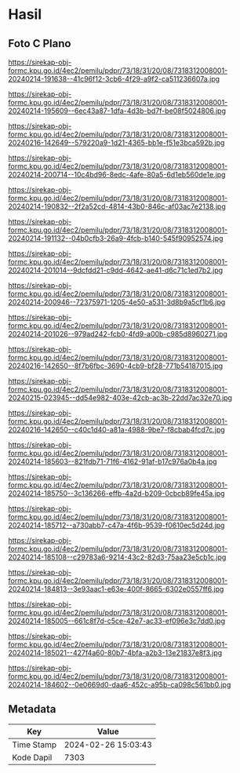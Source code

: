 # Hasil

## Foto C Plano

https://sirekap-obj-formc.kpu.go.id/4ec2/pemilu/pdpr/73/18/31/20/08/7318312008001-20240214-191638--41c96f12-3cb6-4f29-a9f2-ca511236607a.jpg

https://sirekap-obj-formc.kpu.go.id/4ec2/pemilu/pdpr/73/18/31/20/08/7318312008001-20240214-195609--6ec43a87-1dfa-4d3b-bd7f-be08f5024806.jpg

https://sirekap-obj-formc.kpu.go.id/4ec2/pemilu/pdpr/73/18/31/20/08/7318312008001-20240216-142649--579220a9-1d21-4365-bb1e-f51e3bca592b.jpg

https://sirekap-obj-formc.kpu.go.id/4ec2/pemilu/pdpr/73/18/31/20/08/7318312008001-20240214-200714--10c4bd96-8edc-4afe-80a5-6d1eb560de1e.jpg

https://sirekap-obj-formc.kpu.go.id/4ec2/pemilu/pdpr/73/18/31/20/08/7318312008001-20240214-190832--2f2a52cd-4814-43b0-846c-af03ac7e2138.jpg

https://sirekap-obj-formc.kpu.go.id/4ec2/pemilu/pdpr/73/18/31/20/08/7318312008001-20240214-191132--04b0cfb3-26a9-4fcb-b140-545f90952574.jpg

https://sirekap-obj-formc.kpu.go.id/4ec2/pemilu/pdpr/73/18/31/20/08/7318312008001-20240214-201014--9dcfdd21-c9dd-4642-ae41-d6c71c1ed7b2.jpg

https://sirekap-obj-formc.kpu.go.id/4ec2/pemilu/pdpr/73/18/31/20/08/7318312008001-20240214-200946--72375971-1205-4e50-a531-3d8b9a5cf1b6.jpg

https://sirekap-obj-formc.kpu.go.id/4ec2/pemilu/pdpr/73/18/31/20/08/7318312008001-20240214-201026--979ad242-fcb0-4fd9-a00b-c985d8960271.jpg

https://sirekap-obj-formc.kpu.go.id/4ec2/pemilu/pdpr/73/18/31/20/08/7318312008001-20240216-142650--8f7b6fbc-3690-4cb9-bf28-771b54187015.jpg

https://sirekap-obj-formc.kpu.go.id/4ec2/pemilu/pdpr/73/18/31/20/08/7318312008001-20240215-023945--dd54e982-403e-42cb-ac3b-22dd7ac32e70.jpg

https://sirekap-obj-formc.kpu.go.id/4ec2/pemilu/pdpr/73/18/31/20/08/7318312008001-20240216-142650--c40c1d40-a81a-4988-9be7-f8cbab4fcd7c.jpg

https://sirekap-obj-formc.kpu.go.id/4ec2/pemilu/pdpr/73/18/31/20/08/7318312008001-20240214-185603--821fdb71-71f6-4162-91af-b17c976a0b4a.jpg

https://sirekap-obj-formc.kpu.go.id/4ec2/pemilu/pdpr/73/18/31/20/08/7318312008001-20240214-185750--3c136266-effb-4a2d-b209-0cbcb89fe45a.jpg

https://sirekap-obj-formc.kpu.go.id/4ec2/pemilu/pdpr/73/18/31/20/08/7318312008001-20240214-185712--a730abb7-c47a-4f6b-9539-f0610ec5d24d.jpg

https://sirekap-obj-formc.kpu.go.id/4ec2/pemilu/pdpr/73/18/31/20/08/7318312008001-20240214-185108--c29783a6-9214-43c2-82d3-75aa23e5cb1c.jpg

https://sirekap-obj-formc.kpu.go.id/4ec2/pemilu/pdpr/73/18/31/20/08/7318312008001-20240214-184813--3e93aac1-e63e-400f-8665-6302e0557ff6.jpg

https://sirekap-obj-formc.kpu.go.id/4ec2/pemilu/pdpr/73/18/31/20/08/7318312008001-20240214-185005--661c8f7d-c5ce-42e7-ac33-ef096e3c7dd0.jpg

https://sirekap-obj-formc.kpu.go.id/4ec2/pemilu/pdpr/73/18/31/20/08/7318312008001-20240214-185021--427f4a60-80b7-4bfa-a2b3-13e21837e8f3.jpg

https://sirekap-obj-formc.kpu.go.id/4ec2/pemilu/pdpr/73/18/31/20/08/7318312008001-20240214-184602--0e0669d0-daa6-452c-a95b-ca098c561bb0.jpg


## Metadata

| Key        | Value               |
| ---------- | ------------------- |
| Time Stamp | 2024-02-26 15:03:43 |
| Kode Dapil | 7303                |



